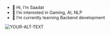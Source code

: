 

- 👋 Hi, I’m Saadat
- 👀 I’m interested in Gaming, AI, NLP
- 🌱 I’m currently learning Backend development


<picture>
 <img alt="YOUR-ALT-TEXT" src="https://imgs.xkcd.com/comics/rtfm.png">
</picture>

<!---
saadat99/saadat99 is a ✨ special ✨ repository because its `README.md` (this file) appears on your GitHub profile.
You can click the Preview link to take a look at your changes.
--->
